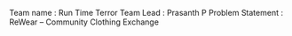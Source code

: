 Team name : Run Time Terror
Team Lead : Prasanth P
Problem Statement : ReWear – Community Clothing Exchange
